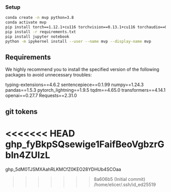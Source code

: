 ### Setup

```sh
conda create -n mvp python=3.8
conda activate mvp
pip install torch==1.12.1+cu116 torchvision==0.13.1+cu116 torchaudio==0.12.1 --extra-index-url https://download.pytorch.org/whl/cu116
pip install -r requirements.txt
pip install jupyter notebook
python -m ipykernel install --user --name mvp --display-name mvp
```

## Requirements

We highly recommend you to install the specified version of the following packages to avoid unnecessary troubles:

typing-extensions==4.6.2
sentencepiece==0.1.99
numpy==1.24.3
pandas==1.5.3
pytorch_lightning==1.9.5
tqdm==4.65.0
transformers==4.14.1
openai==0.27.7
Requests==2.31.0

## git tokens
<<<<<<< HEAD
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
=======
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
>>>>>>> 8a606b5 (Initial commit)
/home/elicer/.ssh/id_ed25519

